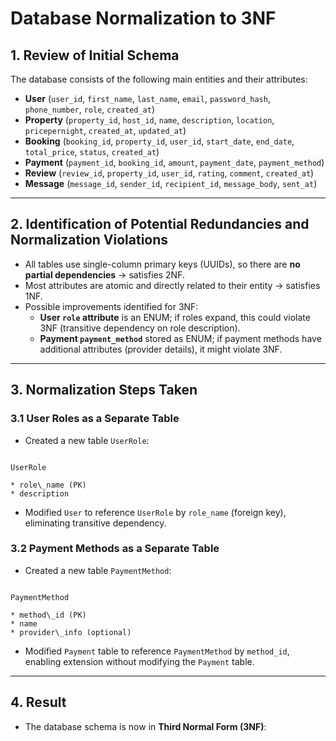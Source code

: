 # Database Normalization to 3NF


## 1. Review of Initial Schema

The database consists of the following main entities and their attributes:

- **User** (`user_id`, `first_name`, `last_name`, `email`, `password_hash`, `phone_number`, `role`, `created_at`)  
- **Property** (`property_id`, `host_id`, `name`, `description`, `location`, `pricepernight`, `created_at`, `updated_at`)  
- **Booking** (`booking_id`, `property_id`, `user_id`, `start_date`, `end_date`, `total_price`, `status`, `created_at`)  
- **Payment** (`payment_id`, `booking_id`, `amount`, `payment_date`, `payment_method`)  
- **Review** (`review_id`, `property_id`, `user_id`, `rating`, `comment`, `created_at`)  
- **Message** (`message_id`, `sender_id`, `recipient_id`, `message_body`, `sent_at`)

---

## 2. Identification of Potential Redundancies and Normalization Violations

- All tables use single-column primary keys (UUIDs), so there are **no partial dependencies** → satisfies 2NF.  
- Most attributes are atomic and directly related to their entity → satisfies 1NF.  
- Possible improvements identified for 3NF:  
  - **User `role` attribute** is an ENUM; if roles expand, this could violate 3NF (transitive dependency on role description).  
  - **Payment `payment_method`** stored as ENUM; if payment methods have additional attributes (provider details), it might violate 3NF.

---

## 3. Normalization Steps Taken

### 3.1 User Roles as a Separate Table

- Created a new table `UserRole`:
```

UserRole

* role\_name (PK)
* description

```
- Modified `User` to reference `UserRole` by `role_name` (foreign key), eliminating transitive dependency.

### 3.2 Payment Methods as a Separate Table

- Created a new table `PaymentMethod`:
```

PaymentMethod

* method\_id (PK)
* name
* provider\_info (optional)

```
- Modified `Payment` table to reference `PaymentMethod` by `method_id`, enabling extension without modifying the `Payment` table.



---

## 4. Result

- The database schema is now in **Third Normal Form (3NF)**:


